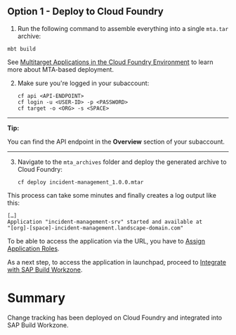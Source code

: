 ## Option 1 - Deploy to Cloud Foundry

1. Run the following command to assemble everything into a single `mta.tar` archive:

```
mbt build
```

See [Multitarget Applications in the Cloud Foundry Environment](https://help.sap.com/products/BTP/65de2977205c403bbc107264b8eccf4b/d04fc0e2ad894545aebfd7126384307c.html?locale=en-US) to learn more about MTA-based deployment.



2. Make sure you're logged in your subaccount:

     ```
    cf api <API-ENDPOINT>
    cf login -u <USER-ID> -p <PASSWORD>
    cf target -o <ORG> -s <SPACE>
    ```

---
**Tip:**

You can find the API endpoint in the **Overview** section of your subaccount.

---

3. Navigate to the `mta_archives` folder and deploy the generated archive to Cloud Foundry:

    ```
    cf deploy incident-management_1.0.0.mtar 
    ```

This process can take some minutes and finally creates a log output like this:

```
[…]
Application "incident-management-srv" started and available at
"[org]-[space]-incident-management.landscape-domain.com"
```

To be able to access the application via the URL, you have to [Assign Application Roles](https://developers.sap.com/tutorials/user-role-assignment.html).

As a next step, to access the application in launchpad, proceed to [Integrate with SAP Build Workzone](https://developers.sap.com/tutorials/integrate-with-work-zone.html).


# Summary

Change tracking has been deployed on Cloud Foundry and integrated into SAP Build Workzone.
